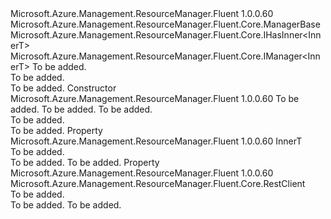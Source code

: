 <Type Name="Manager&lt;InnerT&gt;" FullName="Microsoft.Azure.Management.ResourceManager.Fluent.Core.Manager&lt;InnerT&gt;">
  <TypeSignature Language="C#" Value="public abstract class Manager&lt;InnerT&gt; : Microsoft.Azure.Management.ResourceManager.Fluent.Core.ManagerBase, Microsoft.Azure.Management.ResourceManager.Fluent.Core.IHasInner&lt;InnerT&gt;, Microsoft.Azure.Management.ResourceManager.Fluent.Core.IManager&lt;InnerT&gt;" />
  <TypeSignature Language="ILAsm" Value=".class public auto ansi abstract beforefieldinit Manager`1&lt;InnerT&gt; extends Microsoft.Azure.Management.ResourceManager.Fluent.Core.ManagerBase implements class Microsoft.Azure.Management.ResourceManager.Fluent.Core.IHasInner`1&lt;!InnerT&gt;, class Microsoft.Azure.Management.ResourceManager.Fluent.Core.IManager`1&lt;!InnerT&gt;, class Microsoft.Azure.Management.ResourceManager.Fluent.Core.IManagerBase" />
  <TypeSignature Language="DocId" Value="T:Microsoft.Azure.Management.ResourceManager.Fluent.Core.Manager`1" />
  <TypeSignature Language="VB.NET" Value="Public MustInherit Class Manager(Of InnerT)&#xA;Inherits ManagerBase&#xA;Implements IHasInner(Of InnerT), IManager(Of InnerT)" />
  <TypeSignature Language="F#" Value="type Manager&lt;'InnerT&gt; = class&#xA;    inherit ManagerBase&#xA;    interface IManager&lt;'InnerT&gt;&#xA;    interface IHasInner&lt;'InnerT&gt;&#xA;    interface IManagerBase" />
  <AssemblyInfo>
    <AssemblyName>Microsoft.Azure.Management.ResourceManager.Fluent</AssemblyName>
    <AssemblyVersion>1.0.0.60</AssemblyVersion>
  </AssemblyInfo>
  <TypeParameters>
    <TypeParameter Name="InnerT" />
  </TypeParameters>
  <Base>
    <BaseTypeName>Microsoft.Azure.Management.ResourceManager.Fluent.Core.ManagerBase</BaseTypeName>
  </Base>
  <Interfaces>
    <Interface>
      <InterfaceName>Microsoft.Azure.Management.ResourceManager.Fluent.Core.IHasInner&lt;InnerT&gt;</InterfaceName>
    </Interface>
    <Interface>
      <InterfaceName>Microsoft.Azure.Management.ResourceManager.Fluent.Core.IManager&lt;InnerT&gt;</InterfaceName>
    </Interface>
  </Interfaces>
  <Docs>
    <typeparam name="InnerT">To be added.</typeparam>
    <summary>To be added.</summary>
    <remarks>To be added.</remarks>
  </Docs>
  <Members>
    <Member MemberName=".ctor">
      <MemberSignature Language="C#" Value="public Manager (Microsoft.Azure.Management.ResourceManager.Fluent.Core.RestClient restClient, string subscriptionId, InnerT inner);" />
      <MemberSignature Language="ILAsm" Value=".method public hidebysig specialname rtspecialname instance void .ctor(class Microsoft.Azure.Management.ResourceManager.Fluent.Core.RestClient restClient, string subscriptionId, !InnerT inner) cil managed" />
      <MemberSignature Language="DocId" Value="M:Microsoft.Azure.Management.ResourceManager.Fluent.Core.Manager`1.#ctor(Microsoft.Azure.Management.ResourceManager.Fluent.Core.RestClient,System.String,`0)" />
      <MemberSignature Language="F#" Value="new Microsoft.Azure.Management.ResourceManager.Fluent.Core.Manager&lt;'InnerT&gt; : Microsoft.Azure.Management.ResourceManager.Fluent.Core.RestClient * string * 'InnerT -&gt; Microsoft.Azure.Management.ResourceManager.Fluent.Core.Manager&lt;'InnerT&gt;" Usage="new Microsoft.Azure.Management.ResourceManager.Fluent.Core.Manager&lt;'InnerT&gt; (restClient, subscriptionId, inner)" />
      <MemberType>Constructor</MemberType>
      <AssemblyInfo>
        <AssemblyName>Microsoft.Azure.Management.ResourceManager.Fluent</AssemblyName>
        <AssemblyVersion>1.0.0.60</AssemblyVersion>
      </AssemblyInfo>
      <Parameters>
        <Parameter Name="restClient" Type="Microsoft.Azure.Management.ResourceManager.Fluent.Core.RestClient" />
        <Parameter Name="subscriptionId" Type="System.String" />
        <Parameter Name="inner" Type="InnerT" />
      </Parameters>
      <Docs>
        <param name="restClient">To be added.</param>
        <param name="subscriptionId">To be added.</param>
        <param name="inner">To be added.</param>
        <summary>To be added.</summary>
        <remarks>To be added.</remarks>
      </Docs>
    </Member>
    <Member MemberName="Inner">
      <MemberSignature Language="C#" Value="public InnerT Inner { get; }" />
      <MemberSignature Language="ILAsm" Value=".property instance !InnerT Inner" />
      <MemberSignature Language="DocId" Value="P:Microsoft.Azure.Management.ResourceManager.Fluent.Core.Manager`1.Inner" />
      <MemberSignature Language="VB.NET" Value="Public ReadOnly Property Inner As InnerT" />
      <MemberSignature Language="F#" Value="member this.Inner : 'InnerT" Usage="Microsoft.Azure.Management.ResourceManager.Fluent.Core.Manager&lt;'InnerT&gt;.Inner" />
      <MemberType>Property</MemberType>
      <AssemblyInfo>
        <AssemblyName>Microsoft.Azure.Management.ResourceManager.Fluent</AssemblyName>
        <AssemblyVersion>1.0.0.60</AssemblyVersion>
      </AssemblyInfo>
      <ReturnValue>
        <ReturnType>InnerT</ReturnType>
      </ReturnValue>
      <Docs>
        <summary>To be added.</summary>
        <value>To be added.</value>
        <remarks>To be added.</remarks>
      </Docs>
    </Member>
    <Member MemberName="RestClient">
      <MemberSignature Language="C#" Value="public Microsoft.Azure.Management.ResourceManager.Fluent.Core.RestClient RestClient { get; }" />
      <MemberSignature Language="ILAsm" Value=".property instance class Microsoft.Azure.Management.ResourceManager.Fluent.Core.RestClient RestClient" />
      <MemberSignature Language="DocId" Value="P:Microsoft.Azure.Management.ResourceManager.Fluent.Core.Manager`1.RestClient" />
      <MemberSignature Language="VB.NET" Value="Public ReadOnly Property RestClient As RestClient" />
      <MemberSignature Language="F#" Value="member this.RestClient : Microsoft.Azure.Management.ResourceManager.Fluent.Core.RestClient" Usage="Microsoft.Azure.Management.ResourceManager.Fluent.Core.Manager&lt;'InnerT&gt;.RestClient" />
      <MemberType>Property</MemberType>
      <AssemblyInfo>
        <AssemblyName>Microsoft.Azure.Management.ResourceManager.Fluent</AssemblyName>
        <AssemblyVersion>1.0.0.60</AssemblyVersion>
      </AssemblyInfo>
      <ReturnValue>
        <ReturnType>Microsoft.Azure.Management.ResourceManager.Fluent.Core.RestClient</ReturnType>
      </ReturnValue>
      <Docs>
        <summary>To be added.</summary>
        <value>To be added.</value>
        <remarks>To be added.</remarks>
      </Docs>
    </Member>
  </Members>
</Type>